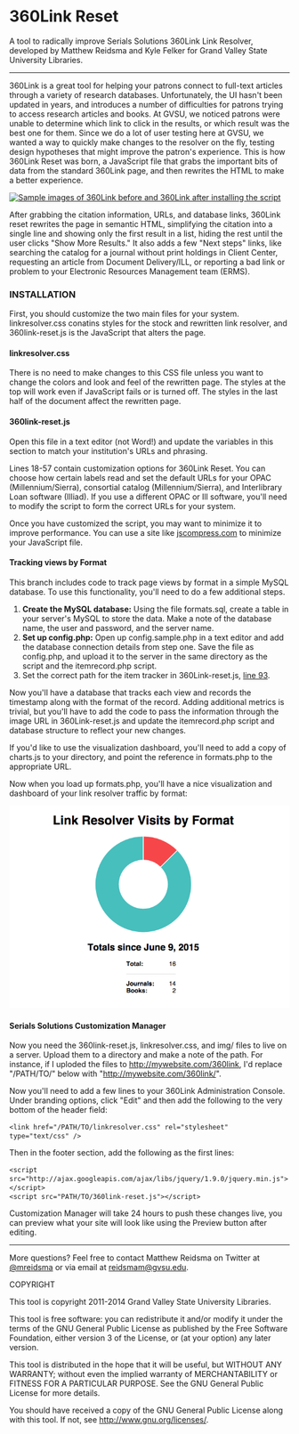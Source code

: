 # 360Link Reset

A tool to radically improve Serials Solutions 360Link Link Resolver, developed by Matthew Reidsma and Kyle Felker for Grand Valley State University Libraries.

----

360Link is a great tool for helping your patrons connect to full-text articles through a variety of research databases. Unfortunately, the UI hasn't been updated in years, and introduces a number of difficulties for patrons trying to access research articles and books. At GVSU, we noticed patrons were unable to determine which link to click in the results, or which result was the best one for them. Since we do a lot of user testing here at GVSU, we wanted a way to quickly make changes to the resolver on the fly, testing design hypotheses that might improve the patron's experience. This is how 360Link Reset was born, a JavaScript file that grabs the important bits of data from the standard 360Link page, and then rewrites the HTML to make a better experience.

[![Sample images of 360Link before and 360Link after installing the script](http://matthew.reidsrow.com/img/360linkresults.png)](http://matthew.reidsrow.com/img/360linkresults.png)

After grabbing the citation information, URLs, and database links, 360Link reset rewrites the page in semantic HTML, simplifying the citation into a single line and showing only the first result in a list, hiding the rest until the user clicks "Show More Results." It also adds a few "Next steps" links, like searching the catalog for a journal without print holdings in Client Center, requesting an article from Document Delivery/ILL, or reporting a bad link or problem to your Electronic Resources Management team (ERMS).

### INSTALLATION 

First, you should customize the two main files for your system. linkresolver.css conatins styles for the stock and rewritten link resolver, and 360link-reset.js is the JavaScript that alters the page.

#### linkresolver.css

There is no need to make changes to this CSS file unless you want to change the colors and look and feel of the rewritten page. The styles at the top will work even if JavaScript fails or is turned off. The styles in the last half of the document affect the rewritten page.

#### 360link-reset.js

Open this file in a text editor (not Word!) and update the variables in this section to match your institution's URLs and phrasing.

Lines 18-57 contain customization options for 360Link Reset. You can choose how certain labels read and set the default URLs for your OPAC (Millennium/Sierra), consortial catalog (Millennium/Sierra), and Interlibrary Loan software (Illiad). If you use a different OPAC or Ill software, you'll need to modify the script to form the correct URLs for your system.

Once you have customized the script, you may want to minimize it to improve performance. You can use a site like [jscompress.com](http://jscompress.com) to minimize your JavaScript file.

#### Tracking views by Format

This branch includes code to track page views by format in a simple MySQL database. To use this functionality, you'll need to do a few additional steps.

1. **Create the MySQL database:** Using the file formats.sql, create a table in your server's MySQL to store the data. Make a note of the database name, the user and password, and the server name.
2. **Set up config.php:** Open up config.sample.php in a text editor and add the database connection details from step one. Save the file as config.php, and upload it to the server in the same directory as the script and the itemrecord.php script.
3. Set the correct path for the item tracker in 360Link-reset.js, [line 93](https://github.com/gvsulib/360Link-Reset/blob/master/360link-reset.js#L93). 

Now you'll have a database that tracks each view and records the timestamp along with the format of the record. Adding additional metrics is trivial, but you'll have to add the code to pass the information through the image URL in 360Link-reset.js and update the itemrecord.php script and database structure to reflect your new changes. 

If you'd like to use the visualization dashboard, you'll need to add a copy of charts.js to your directory, and point the reference in formats.php to the appropriate URL.

Now when you load up formats.php, you'll have a nice visualization and dashboard of your link resolver traffic by format:

![Link resolver format heads-up display](img/formats.png)

#### Serials Solutions Customization Manager

Now you need the 360link-reset.js, linkresolver.css, and img/ files to live on a server. Upload them to a directory and make a note of the path. For instance, if I uploded the files to http://mywebsite.com/360link, I'd replace "/PATH/TO/" below with "http://mywebsite.com/360link/". 

Now you'll need to add a few lines to your 360Link Administration Console. Under branding options, click "Edit" and then add the following to the very bottom of the header field:

	<link href="/PATH/TO/linkresolver.css" rel="stylesheet" type="text/css" />

Then in the footer section, add the following as the first lines:

	<script src="http://ajax.googleapis.com/ajax/libs/jquery/1.9.0/jquery.min.js"></script>
	<script src="PATH/TO/360link-reset.js"></script>

Customization Manager will take 24 hours to push these changes live, you can preview what your site will look like using the Preview button after editing.

---

More questions? Feel free to contact Matthew Reidsma on Twitter at [@mreidsma](http://twitter.com/mreidsma) or via email at [reidsmam@gvsu.edu](mailto:reidsmam@gvsu.edu).

COPYRIGHT

This tool is copyright 2011-2014 Grand Valley State University Libraries. 

This tool is free software: you can redistribute it and/or modify it under the terms of the GNU General Public License as published by the Free Software Foundation, either version 3 of the License, or (at your option) any later version.

This tool is distributed in the hope that it will be useful, but WITHOUT ANY WARRANTY; without even the implied warranty of MERCHANTABILITY or FITNESS FOR A PARTICULAR PURPOSE. See the GNU General Public License for more details.

You should have received a copy of the GNU General Public License along with this tool. If not, see <http://www.gnu.org/licenses/>.